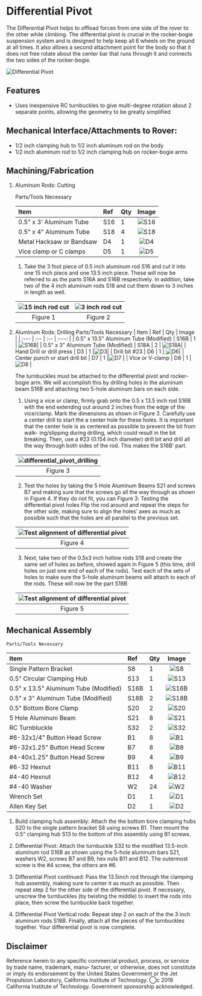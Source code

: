 # Differential Pivot
The Differential Pivot helps to offload forces from one side of the rover to the other while climbing. The differential pivot is crucial in the rocker-bogie suspension system and is designed to help keep all 6 wheels on the ground at all times. It also allows a second attachment point for the body so that it does not free rotate about the center bar that runs through it and connects the two sides of the rocker-bogie.

![Differential Pivot](Latex%20Docs/Pictures/Differential%20Pivot.PNG)

## Features
  * Uses inexpensive RC turnbuckles to give multi-degree rotation about 2 separate points, allowing the geometry to be greatly simplified

## Mechanical Interface/Attachments to Rover:
  * 1/2 inch clamping hub to 1/2 inch aluminum rod on the body
  * 1/2 inch aluminum rod to 1/2 inch clamping hub on rocker-bogie arms

## Machining/Fabrication

1. Aluminum Rods: Cutting

    Parts/Tools Necessary

    | Item | Ref | Qty | Image |
    | :--- | :-- | :-- | :---: |
    | 0.5" x 3' Aluminum Tube | S16 | 1 | ![S16](/images/components/Structural/S16.png) |
    | 0.5" x 4" Aluminum Tube | S18 | 4 | ![S18](/images/components/Structural/S18.png) |
    | Metal Hacksaw or Bandsaw | D4 | 1  | ![D4](/images/components/Tools/D4.png) |
    | Vice clamp or C clamps | D5 | 1 | ![D5](/images/components/Tools/D5.png) |

    1. Take the 3 foot piece of 0.5 inch aluminum rod S16 and cut it into one 15 inch piece and one 13.5 inch piece. These will now be referred to as the parts S16A and S16B respectively. In addition, take two of the 4 inch aluminum rods S18 and cut them down to 3 inches in length as well.

    | ![15 inch rod cut](images/15inch_cut.PNG) | ![3 inch rod cut](images/3inch_cut.PNG)|
    |:-:|:-:|
    | Figure 1| Figure 2 |


2. Aluminum Rods: Drilling
    Parts/Tools Necessary
    | Item | Ref | Qty | Image |
    | :--- | :-- | :-- | :---: |
    | 0.5" x 13.5" Aluminum Tube (Modified) | S16B | 1 | ![S16B](/images/components/Structural/S16B.png)|
    | 0.5" x 3" Aluminum Tube (Modified) | S18A | 2 | ![S18A](/images/components/Structural/S18A.png)|
    | Hand Drill or drill press | D3 | 1 |![D3](/images/components/Tools/D3.png)|
    | Drill bit #23 | D6 | 1 | ![D6](/images/components/Tools/D6.jpeg)|
    | Center punch or start drill bit | D7 | 1 |![D7](/images/components/Tools/D7.jpeg) |
    | Vice or V-clamp | D8 | 1 | ![D8](/images/components/Tools/D8.png) | 


    The turnbuckles must be attached to the differential pivot and rocker-bogie arm. We will accomplish this by drilling holes in the aluminum beam S16B and attaching two 5-hole aluminum bars on each side.
    1. Using a vice or clamp, firmly grab onto the 0.5 x 13.5 inch rod S16B with the end extending out around 2 inches from the edge of the vice/clamp. Mark the dimensions as shown in Figure 3. Carefully use a center drill to start the a center hole for these holes. It is important that the center hole is as centered as possible to prevent the bit from walk- ing/slipping during drilling, which could result in the bit breaking. Then, use a #23 (0.154 inch diameter) drill bit and drill all the way through both sides of the rod. This makes the S16B’ part.

    | ![differential_pivot_drilling](images/differential_pivot_cut.PNG) |
    | :--: |
    | Figure 3 |

    2. Test the holes by taking the 5 Hole Aluminum Beams S21 and screws B7 and making sure that the screws go all the way through as shown in Figure 4. If they do not fit, you can Figure 3: Testing the differential pivot holes Flip the rod around and repeat the steps for the other side, making sure to align the holes’ axes as much as possible such that the holes are all parallel to the previous set.

    | ![Test alignment of differential pivot](images/diff_align.PNG) |
    | :--: |
    | Figure 4 |

    3. Next, take two of the 0.5x3 inch hollow rods S18 and create the same set of holes as before, showed again in Figure 5 (this time, drill holes on just one end of each of the rods). Test each of the sets of holes to make sure the 5-hole aluminum beams will attach to each of the rods. These will now be the part S18B

    | ![Test alignment of differential pivot](images/differential_standoff_cut.PNG) |
    | :--: |
    | Figure 5 |

## Mechanical Assembly
    Parts/Tools Necessary
    
  | Item | Ref | Qty | Image |
  | :--- | :-- | :-- | :---: |
  | Single Pattern Bracket | S8 | 1 | ![S8](/images/components/Structural/S8.jpg) |
  | 0.5" Circular Clamping Hub | S13 | 1 | ![S13](/images/components/Structural/S13.png)|
  | 0.5" x 13.5" Aluminum Tube (Modified) | S16B | 1 | ![S16B](/images/components/Structural/S16B.png)|
  | 0.5" x 3" Aluminum Tube (Modified) | S18B | 2 | ![S18B](/images/components/Structural/S18B.png)|
  | 0.5" Bottom Bore Clamp | S20 | 2 | ![S20](/images/components/Structural/S20.jpg)| 
  | 5 Hole Aluminum Beam | S21 | 8 | ![S21](/images/components/Structural/S21.jpg)|
  | RC Turnbluckle | S32 | 2 | ![S32](/images/components/Structural/S32.jpg)| 
  | #6-32x1/4" Button Head Screw | B1 | 8 | ![B1](/images/components/Screws/B1.png)|
  | #6-32x1.25" Button Head Screw | B7 | 8 | ![B8](/images/components/Screws/B8.png)|
  | #4-40x1.25" Button Head Screw | B9 | 4 | ![B9](/images/components/Screws/B9.png)|
  | #6-32 Hexnut | B11 | 8 | ![B11](/images/components/Screws/B11.png)|
  | #4-40 Hexnut | B12 | 4 | ![B12](/images/components/Screws/B12.png)|
  | #4-40 Washer | W2 | 24 | ![W2](/images/components/Washers/W2.png)| 
  | Wrench Set | D1 | 1 | ![D1](/images/components/Tools/D1.jpg)|
  | Allen Key Set | D2 | 1 | ![D2](/images/components/Tools/D2.png)|


1. Build clamping hub assembly: Attach the the bottom bore clamping hubs S20 to the single pattern bracket S8 using screws B1. Then mount the 0.5” clamping hub S13 to the bottom of this assembly using B1 screws.

2. Differential Pivot: Attach the turnbuckle S32 to the modified 13.5-inch aluminum rod S16B as shown using the 5-hole aluminum bars S21, washers W2, screws B7 and B9, hex nuts B11 and B12. The outermost screw is the #4 screw, the others are #6.

3. Differential Pivot continued: Pass the 13.5inch rod through the clamping hub assembly, making sure to center it as much as possible. Then repeat step 2 for the other side of the differential pivot. If necessary, unscrew the turnbuckles (by twisting the middle) to insert the rods into place, then screw the turnbuckle back together.

4. Differential Pivot Vertical rods: Repeat step 2 on each of the the 3 inch aluminum rods S18B. Finally, attach all the pieces of the turnbuckles together. Your differential pivot is now complete.

## Disclaimer

Reference herein to any specific commercial product, process, or service by trade name, trademark, manu- facturer, or otherwise, does not constitute or imply its endorsement by the United States Government or the Jet Propulsion Laboratory, California Institute of Technology. ⃝c 2018 California Institute of Technology. Government sponsorship acknowledged.
